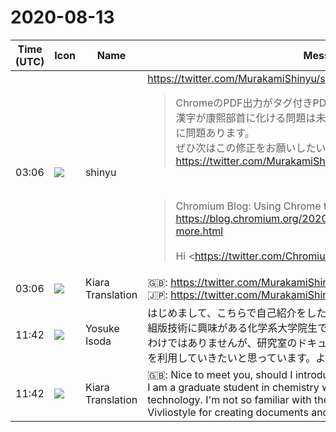 # 2020-08-13

|Time (UTC)|Icon|Name|Message|
|---|---|---|---|
|03:06|![](https://avatars.slack-edge.com/2018-04-27/354445776386_e258f5ed5ba887b08668_72.jpg)|shinyu|<https://twitter.com/MurakamiShinyu/status/1293745087172603904><br><blockquote>ChromeのPDF出力がタグ付きPDF対応になったのは素晴らしいですが、漢字が康熙部首に化ける問題は未修正なので、まだアクセシビリティーに問題あります。<br>ぜひ次はこの修正をお願いしたいです。 <https://twitter.com/MurakamiShinyu/status/1293736886255513600></blockquote><br><blockquote>Chromium Blog: Using Chrome to generate more accessible PDFs <https://blog.chromium.org/2020/07/using-chrome-to-generate-more.html><br><br>Hi <https://twitter.com/ChromiumDev|@ChromiumDev>,<br>Please also fix this bug blocking a11y especially for CJK text: "Chrome PDF rendering changing CJK characters" <https://crbug.com/981259> or <https://crbug.com/738643></blockquote>|
|03:06|![](https://avatars.slack-edge.com/2019-08-21/732685848020_f3f20736795184660348_72.png)|Kiara Translation|🇬🇧: <https://twitter.com/MurakamiShinyu/status/1293745087172603904><br>🇯🇵: <https://twitter.com/MurakamiShinyu/status/1293745087172603904>|
|11:42|![](https://avatars.slack-edge.com/2020-08-13/1311427537009_fa9563165684c5ca2225_72.png)|Yosuke Isoda|はじめまして、こちらで自己紹介をしたらよいでしょうか。<br>組版技術に興味がある化学系大学院生です。フロントエンド等そんなに詳しいわけではありませんが、研究室のドキュメント作成やレポート等にVivliostyleを利用していきたいと思っています。よろしくお願いします。|
|11:42|![](https://avatars.slack-edge.com/2019-08-21/732685848020_f3f20736795184660348_72.png)|Kiara Translation|🇬🇧: Nice to meet you, should I introduce myself here?<br>I am a graduate student in chemistry who is interested in typesetting technology. I'm not so familiar with the front end, but I would like to use Vivliostyle for creating documents and reports in the laboratory. Thank you.|
